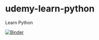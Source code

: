 # udemy-learn-python
Learn Python




[![Binder](https://mybinder.org/badge_logo.svg)](https://mybinder.org/v2/gh/raineydavid/udemy-learn-python/HEAD)
